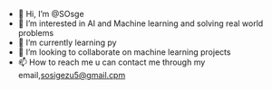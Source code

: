 - 👋 Hi, I’m @SOsge
- 👀 I’m interested in AI and Machine learning and solving real world problems
- 🌱 I’m currently learning py
- 💞️ I’m looking to collaborate on machine learning projects
- 📫 How to reach me u can contact me through my email,sosigezu5@gmail.cpm

<!---
SOsge/SOsge is a ✨ special ✨ repository because its `README.md` (this file) appears on your GitHub profile.
You can click the Preview link to take a look at your changes.
--->

